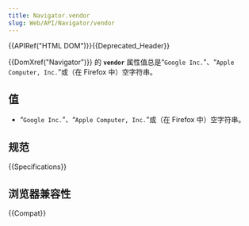 ```yaml
---
title: Navigator.vendor
slug: Web/API/Navigator/vendor
---
```


{{APIRef("HTML DOM")}}{{Deprecated_Header}}

{{DomXref("Navigator")}} 的 **`vendor`** 属性值总是“`Google Inc.`”、“`Apple Computer, Inc.`”或（在 Firefox 中）空字符串。

## 值

- “`Google Inc.`”、“`Apple Computer, Inc.`”或（在 Firefox 中）空字符串。

## 规范

{{Specifications}}

## 浏览器兼容性

{{Compat}}
